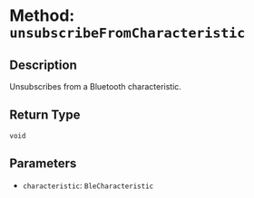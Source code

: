 # Method: `unsubscribeFromCharacteristic`

## Description

Unsubscribes from a Bluetooth characteristic.

## Return Type
`void`

## Parameters

- `characteristic`: `BleCharacteristic`
